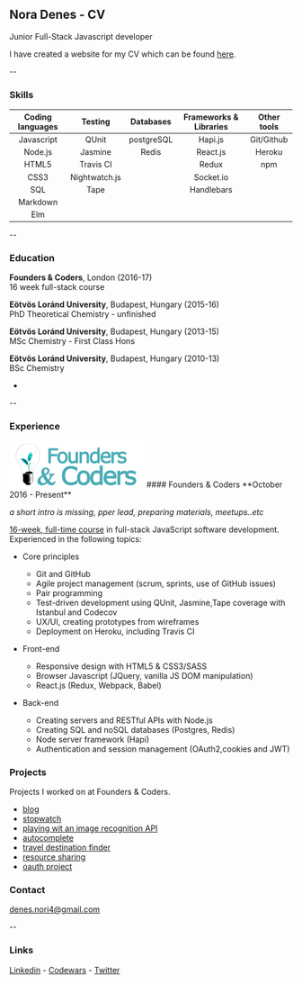 ## Nora Denes - CV
Junior Full-Stack Javascript developer




I have created a website for my CV which can be found [here]().

--

### Skills

Coding languages |   Testing     |   Databases  |  Frameworks & Libraries  | Other tools
:---------------:|:-------------:|:------------:|:-----------------------: |:-----------:
    Javascript   |     QUnit     |  postgreSQL  |         Hapi.js          |  Git/Github    
     Node.js     |    Jasmine    |    Redis     |        React.js          |  Heroku   
     HTML5       |  Travis CI    |              |         Redux            |  npm
     CSS3        | Nightwatch.js |              |         Socket.io        |            
    	SQL        |     Tape      |              |        Handlebars                  |          
    Markdown     |               |              |                          |
     Elm         |               |              |                          |
--

### Education
**Founders & Coders**, London (2016-17) <br>
16 week full-stack course

**Eötvös Loránd University**, Budapest, Hungary (2015-16) <br>
PhD Theoretical Chemistry - unfinished

**Eötvös Loránd University**, Budapest, Hungary (2013-15) <br>
MSc Chemistry - First Class Hons

**Eötvös Loránd University**, Budapest, Hungary (2010-13) <br>
BSc Chemistry

-
--

### Experience



 <img src="./img/fac.png" width="240">
#### Founders & Coders  
**October 2016 - Present**

*a short intro is missing, pper lead, preparing materials, meetups..etc*

[16-week, full-time course](http://www.foundersandcoders.com/) in full-stack JavaScript software development. Experienced in the following topics:

* Core principles
  - Git and GitHub
  - Agile project management (scrum, sprints, use of GitHub issues)
  - Pair programming
  - Test-driven development using QUnit, Jasmine,Tape coverage with Istanbul and Codecov
  - UX/UI, creating prototypes from wireframes
  - Deployment on Heroku, including Travis CI


* Front-end
  - Responsive design with HTML5 & CSS3/SASS
  - Browser Javascript (JQuery, vanilla JS DOM manipulation)
  - React.js (Redux, Webpack, Babel)


* Back-end
  - Creating servers and RESTful APIs with Node.js
  - Creating SQL and noSQL databases (Postgres, Redis)
  - Node server framework (Hapi)
  - Authentication and session management (OAuth2,cookies and JWT)

### Projects

Projects I worked on at Founders & Coders.

- [blog](https://fac9.github.io/nomastew-blog/) <br>
- [stopwatch](https://github.com/FAC9/stopwatch_ewelina_nori)<br>
- [playing wit an image recognition API](https://github.com/FAC9/gitbusters_api)<br>
- [autocomplete](https://github.com/FAC9/backend-badgers-autocomplete)<br>
- [travel destination finder](https://github.com/FAC9/hapi-places)<br>
- [resource sharing](https://github.com/FAC9/the-badgerer)<br>
- [oauth project](https://github.com/esraajb/oh-auth)

### Contact

denes.nori4@gmail.com <br>

--

### Links
[Linkedin](https://www.linkedin.com/in/n%C3%B3ra-d%C3%A9nes-1974a0112) -
[Codewars](https://www.codewars.com/users/denesnori) -
[Twitter](https://twitter.com/denesnori)
